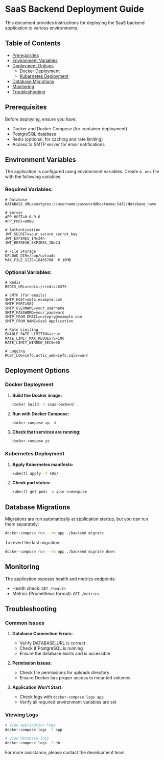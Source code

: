 # SaaS Backend Deployment Guide

This document provides instructions for deploying the SaaS backend application to various environments.

## Table of Contents
- [Prerequisites](#prerequisites)
- [Environment Variables](#environment-variables)
- [Deployment Options](#deployment-options)
  - [Docker Deployment](#docker-deployment)
  - [Kubernetes Deployment](#kubernetes-deployment)
- [Database Migrations](#database-migrations)
- [Monitoring](#monitoring)
- [Troubleshooting](#troubleshooting)

## Prerequisites

Before deploying, ensure you have:

- Docker and Docker Compose (for container deployment)
- PostgreSQL database
- Redis (optional, for caching and rate limiting)
- Access to SMTP server for email notifications

## Environment Variables

The application is configured using environment variables. Create a `.env` file with the following variables:

### Required Variables:
```
# Database
DATABASE_URL=postgres://username:password@hostname:5432/database_name

# Server
APP_HOST=0.0.0.0
APP_PORT=8080

# Authentication
JWT_SECRET=your_secure_secret_key
JWT_EXPIRES_IN=24h
JWT_REFRESH_EXPIRES_IN=7d

# File Storage
UPLOAD_DIR=/app/uploads
MAX_FILE_SIZE=10485760  # 10MB
```

### Optional Variables:
```
# Redis
REDIS_URL=redis://redis:6379

# SMTP (for emails)
SMTP_HOST=smtp.example.com
SMTP_PORT=587
SMTP_USERNAME=your_username
SMTP_PASSWORD=your_password
SMTP_FROM_EMAIL=noreply@example.com
SMTP_FROM_NAME=SaaS Application

# Rate Limiting
ENABLE_RATE_LIMITING=true
RATE_LIMIT_MAX_REQUESTS=100
RATE_LIMIT_WINDOW_SECS=60

# Logging
RUST_LOG=info,actix_web=info,sqlx=warn
```

## Deployment Options

### Docker Deployment

1. **Build the Docker image:**
   ```bash
   docker build -t saas-backend .
   ```

2. **Run with Docker Compose:**
   ```bash
   docker-compose up -d
   ```

3. **Check that services are running:**
   ```bash
   docker-compose ps
   ```

### Kubernetes Deployment

1. **Apply Kubernetes manifests:**
   ```bash
   kubectl apply -f k8s/
   ```

2. **Check pod status:**
   ```bash
   kubectl get pods -n your-namespace
   ```

## Database Migrations

Migrations are run automatically at application startup, but you can run them separately:

```bash
docker-compose run --rm app ./backend migrate
```

To revert the last migration:

```bash
docker-compose run --rm app ./backend migrate down
```

## Monitoring

The application exposes health and metrics endpoints:

- Health check: `GET /health`
- Metrics (Prometheus format): `GET /metrics`

## Troubleshooting

### Common Issues

1. **Database Connection Errors:**
   - Verify DATABASE_URL is correct
   - Check if PostgreSQL is running
   - Ensure the database exists and is accessible

2. **Permission Issues:**
   - Check file permissions for uploads directory
   - Ensure Docker has proper access to mounted volumes

3. **Application Won't Start:**
   - Check logs with `docker-compose logs app`
   - Verify all required environment variables are set

### Viewing Logs

```bash
# View application logs
docker-compose logs -f app

# View database logs
docker-compose logs -f db
```

For more assistance, please contact the development team.
